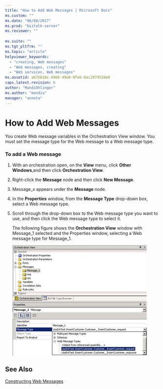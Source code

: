 ```yaml
---
title: "How to Add Web Messages | Microsoft Docs"
ms.custom: ""
ms.date: "06/08/2017"
ms.prod: "biztalk-server"
ms.reviewer: ""

ms.suite: ""
ms.tgt_pltfrm: ""
ms.topic: "article"
helpviewer_keywords: 
  - "creating, Web messages"
  - "Web messages, creating"
  - "Web services, Web messages"
ms.assetid: a67b810c-4966-49e0-9fe6-0ac2974528e0
caps.latest.revision: 6
author: "MandiOhlinger"
ms.author: "mandia"
manager: "anneta"
---
```

# How to Add Web Messages
You create Web message variables in the Orchestration View window. You must set the message type for the Web message to a Web message type.  
  
### To add a Web message  
  
1.  With an orchestration open, on the **View** menu, click **Other Windows**,and then click **Orchestration View**.  
  
2.  Right-click the **Message** node and then click **New Message**.  
  
3.  Message_*x* appears under the **Message** node.  
  
4.  In the **Properties** window, from the **Message Type** drop-down box, select a Web message type.  
  
5.  Scroll through the drop-down box to the Web message type you want to use, and then click the Web message type to select it.  
  
     The following figure shows the **Orchestration View** window with Message_1 selected and the Properties window, selecting a Web message type for Message_1.  
  
     ![New Web message created in the Orchestration view](../core/media/ebiz-prog-ws-addwebmsgvariable.gif "ebiz_prog_ws_addwebmsgvariable")  
  
## See Also  
 [Constructing Web Messages](../core/constructing-web-messages.md)